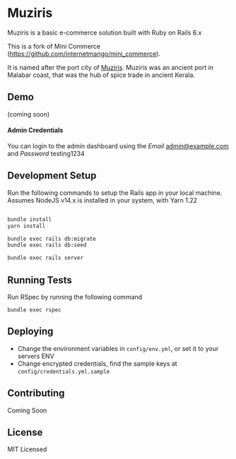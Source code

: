 # Muziris

Muziris is a basic e-commerce solution built with Ruby on Rails 6.x

This is a fork of Mini Commerce (https://github.com/internetmango/mini_commerce).

It is named after the port city of [Muziris](https://en.wikipedia.org/wiki/Muziris). Muziris was an ancient port in Malabar coast, that was the hub of spice trade in ancient Kerala.

## Demo
(coming soon)

#### Admin Credentials

You can login to the admin dashboard using the *Email* admin@example.com and *Password* testing1234

## Development Setup

Run the following commands to setup the Rails app in your local machine.
Assumes NodeJS v14.x is installed in your system, with Yarn 1.22

```sh

bundle install
yarn install 

bundle exec rails db:migrate
bundle exec rails db:seed

bundle exec rails server
```

## Running Tests

Run RSpec by running the following command

```
bundle exec rspec
```

## Deploying

- Change the environment variables in `config/env.yml`, or set it to your servers ENV
- Change encrypted credentials, find the sample keys at `config/credentials.yml.sample`


## Contributing

Coming Soon

## License
MIT Licensed
